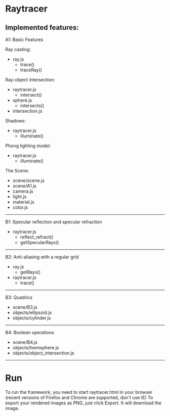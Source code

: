 Raytracer
=========

Implemented features:
------------------------------------------------------------------------

A1: Basic Features

Ray casting:
- ray.js
    - trace()
    - traceRay()

Ray-object intersection:
- raytracer.js
    - intersect()
- sphere.js
    - intersects()
- intersection.js

Shadows:
- raytracer.js
    - illuminate()

Phong lighting model:
- raytracer.js
    - illuminate()

The Scene:
- scene/scene.js
- scene/A1.js
- camera.js
- light.js
- material.js
- color.js

------------------------------------------------------------------------
B1: Specular reflection and specular refraction
- raytracer.js
    - reflect_refract()
    - getSpecularRays()

------------------------------------------------------------------------
B2: Anti-aliasing with a regular grid
- ray.js
    - getRays()
- raytracer.js
    - trace()

------------------------------------------------------------------------
B3: Quadrics
- scene/B3.js
- objects/ellipsoid.js
- objects/cylinder.js

------------------------------------------------------------------------
B4: Boolean operations
- scene/B4.js
- objects/hemisphere.js
- objects/object_intersection.js

------------------------------------------------------------------------



Run
========================================================================

To run the framework, you need to start raytracer.html in your browser (recent versions of Firefox and Chrome are supported, don't use IE)
To export your rendered images as PNG, just click Export. It will download the image.
